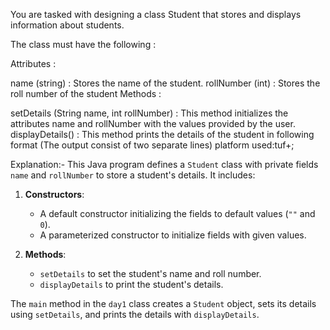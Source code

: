 You are tasked with designing a class Student that stores and displays information about students.

The class must have the following :



Attributes :

name (string) : Stores the name of the student.
rollNumber (int) : Stores the roll number of the student
Methods :

setDetails (String name, int rollNumber) : This method initializes the attributes name and rollNumber with the values provided by the user.
displayDetails() : This method prints the details of the student in following format (The output consist of two separate lines) 
platform used:tuf+;

Explanation:-
This Java program defines a `Student` class with private fields `name` and `rollNumber` to store a student's details. It includes:

1. **Constructors**:  
   - A default constructor initializing the fields to default values (`""` and `0`).  
   - A parameterized constructor to initialize fields with given values.

2. **Methods**:  
   - `setDetails` to set the student's name and roll number.  
   - `displayDetails` to print the student's details.

The `main` method in the `day1` class creates a `Student` object, sets its details using `setDetails`, and prints the details with `displayDetails`.

